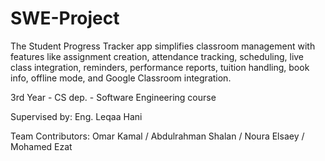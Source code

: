 # SWE-Project
The Student Progress Tracker app simplifies classroom management with features like assignment creation, attendance tracking, scheduling, live class integration, reminders, performance reports, tuition handling, book info, offline mode, and Google Classroom integration. 

3rd Year - CS dep. - Software Engineering course

Supervised by: Eng. Leqaa Hani

Team Contributors: Omar Kamal / Abdulrahman Shalan / Noura Elsaey / Mohamed Ezat
